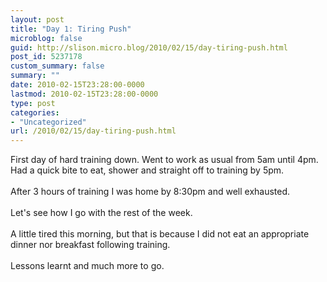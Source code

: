 ```yaml
---
layout: post
title: "Day 1: Tiring Push"
microblog: false
guid: http://slison.micro.blog/2010/02/15/day-tiring-push.html
post_id: 5237178
custom_summary: false
summary: ""
date: 2010-02-15T23:28:00-0000
lastmod: 2010-02-15T23:28:00-0000
type: post
categories:
- "Uncategorized"
url: /2010/02/15/day-tiring-push.html
---
```

First day of hard training down. Went to work as usual from 5am until 4pm. Had a quick bite to eat, shower and straight off to training by 5pm. <br><br>After 3 hours of training I was home by 8:30pm and well exhausted.<br><br>Let's see how I go with the rest of the week. <br><br>A little tired this morning, but that is because I did not eat an appropriate dinner nor breakfast following training.<br><br>Lessons learnt and much more to go.<div class="blogger-post-footer"><img width="1" height="1" src="" alt=""></div>
